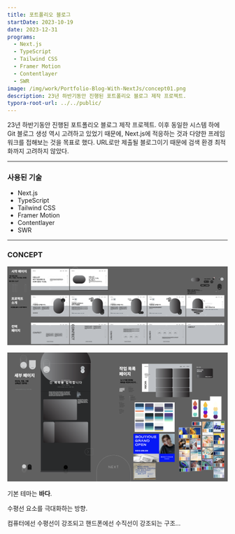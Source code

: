 ```yaml
---
title: 포트폴리오 블로그
startDate: 2023-10-19
date: 2023-12-31
programs:
  - Next.js
  - TypeScript
  - Tailwind CSS
  - Framer Motion
  - Contentlayer
  - SWR
image: /img/work/Portfolio-Blog-With-NextJs/concept01.png
description: 23년 하반기동안 진행된 포트폴리오 블로그 제작 프로젝트.
typora-root-url: ../../public/
---
```


23년 하반기동안 진행된 포트폴리오 블로그 제작 프로젝트. 이후 동일한 시스템 하에 Git 블로그 생성 역시 고려하고 있었기 때문에, Next.js에 적응하는 것과 다양한 프레임워크를 접해보는 것을 목표로 했다. URL로만 제출될 블로그이기 때문에 검색 환경 최적화까지 고려하지 않았다.

---

### 사용된 기술

- Next.js
- TypeScript
- Tailwind CSS
- Framer Motion
- Contentlayer
- SWR

---

### CONCEPT

![concept1](/img/work/Portfolio-Blog-With-NextJs/concept01.png)

![concept2](/img/work/Portfolio-Blog-With-NextJs/concept02.png)

기본 테마는 **바다**.

수평선 요소를 극대화하는 방향.

컴퓨터에선 수평선이 강조되고 핸드폰에선 수직선이 강조되는 구조...

